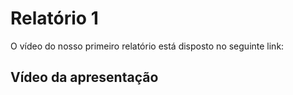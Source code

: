 # Relatório 1
O vídeo do nosso primeiro relatório está disposto no seguinte link:

## Vídeo da apresentação

<iframe width="560" height="315" src="hhttps://www.youtube.com/watch?v=Poh1yjTVjsQ" frameborder="0" allow="accelerometer; autoplay; clipboard-write; encrypted-media; gyroscope; picture-in-picture" allowfullscreen></iframe>

